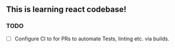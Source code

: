 ## This is learning react codebase!

### TODO
- [ ] Configure CI to for PRs to automate Tests, linting etc. via builds.
